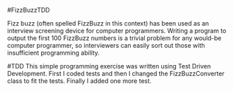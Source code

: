 #FizzBuzzTDD

Fizz buzz (often spelled FizzBuzz in this context) 
has been used as an interview screening device for computer programmers.
Writing a program to output the first 100 FizzBuzz numbers is a trivial
problem for any would-be computer programmer,
so interviewers can easily sort out those with insufficient programming ability. 

#TDD
This simple programming exercise was written using Test Driven Development.
First I coded tests and then I changed the FizzBuzzConverter class to fit the tests.
Finally I added one more test. 